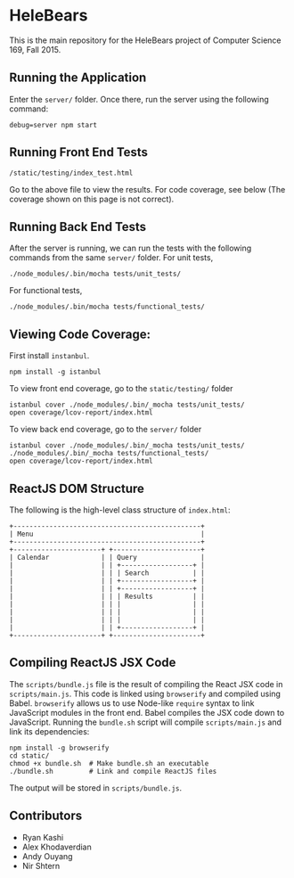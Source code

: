 # HeleBears

This is the main repository for the HeleBears project of Computer Science 169, Fall 2015.

## Running the Application

Enter the `server/` folder. Once there, run the server using the following command:

	debug=server npm start

## Running Front End Tests

	/static/testing/index_test.html

Go to the above file to view the results. For code coverage, see below (The coverage shown on this page is not correct).

## Running Back End Tests

After the server is running, we can run the tests with the following commands from the same `server/` folder. For unit tests,

	./node_modules/.bin/mocha tests/unit_tests/


For functional tests,

	./node_modules/.bin/mocha tests/functional_tests/


## Viewing Code Coverage:

First install `instanbul`.

	npm install -g istanbul

To view front end coverage, go to the `static/testing/` folder

	istanbul cover ./node_modules/.bin/_mocha tests/unit_tests/
	open coverage/lcov-report/index.html

To view back end coverage, go to the `server/` folder

	istanbul cover ./node_modules/.bin/_mocha tests/unit_tests/  ./node_modules/.bin/_mocha tests/functional_tests/
	open coverage/lcov-report/index.html

## ReactJS DOM Structure

The following is the high-level class structure of `index.html`:

	+-----------------------------------------------+
	| Menu                                          |
	+-----------------------------------------------+
	+----------------------+ +----------------------+
	| Calendar             | | Query                |
	|                      | | +------------------+ |
	|                      | | | Search           | |
	|                      | | +------------------+ |
	|                      | | +------------------+ |
	|                      | | | Results          | |
	|                      | | |                  | |
	|                      | | |                  | |
	|                      | | |                  | |
	|                      | | +------------------+ |
	+----------------------+ +----------------------+

## Compiling ReactJS JSX Code

The `scripts/bundle.js` file is the result of compiling the React JSX code in `scripts/main.js`. This code is linked using `browserify` and compiled using Babel. `browserify` allows us to use Node-like `require` syntax to link JavaScript modules in the front end. Babel compiles the JSX code down to JavaScript. Running the `bundle.sh` script will compile `scripts/main.js` and link its dependencies:

	npm install -g browserify
	cd static/
	chmod +x bundle.sh  # Make bundle.sh an executable
	./bundle.sh         # Link and compile ReactJS files

The output will be stored in `scripts/bundle.js`.

## Contributors

* Ryan Kashi
* Alex Khodaverdian
* Andy Ouyang
* Nir Shtern
